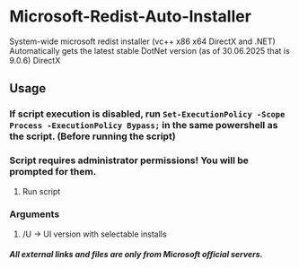 # Microsoft-Redist-Auto-Installer
System-wide microsoft redist installer (vc++ x86 x64 DirectX and .NET)
Automatically gets the latest stable DotNet version (as of 30.06.2025 that is 9.0.6)
DirectX 
## Usage
### If script execution is disabled, run ```Set-ExecutionPolicy -Scope Process -ExecutionPolicy Bypass;``` in the same powershell as the script. (Before running the script)
### Script requires administrator permissions! You will be prompted for them.
1. Run script
### Arguments
1. /U -> UI version with selectable installs

##### All external links and files are only from Microsoft official servers.
